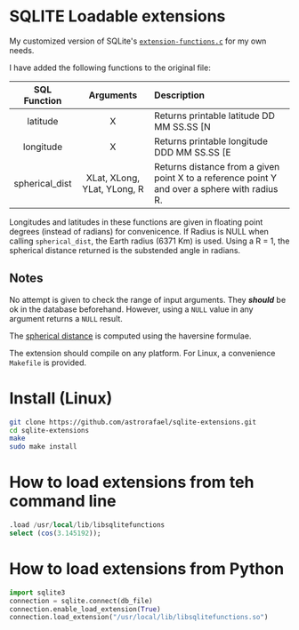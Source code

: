 # SQLITE Loadable extensions

My customized version of SQLite's [`extension-functions.c`](https://www.sqlite.org/contrib/download/extension-functions.c?get=25) for my own needs.

I have added the following functions to the original file:


| SQL Function   |  Arguments                  | Description                                 
|:--------------:|:---------------------------:|:------------------------------------------------------------------------------------------|
| latitude       | X                           | Returns printable latitude   DD MM SS.SS [N|S] given latitude X in floating point degrees.
| longitude      | X                           | Returns printable longitude DDD MM SS.SS [E|W] given longitude X in floating point degrees.
| spherical_dist | XLat, XLong, YLat, YLong, R | Returns distance from a given point X to a reference point Y and over a sphere with radius R.

Longitudes and latitudes in these functions are given in floating point degrees (instead of radians) for convenicence.
If Radius is NULL when calling `spherical_dist`, the Earth radius (6371 Km) is used. Using a R = 1, the spherical distance returned is the substended angle in radians.

## Notes

No attempt is given to check the range of input arguments. They ***should*** be ok in the database beforehand. However, using a `NULL` value in any argument returns a `NULL` result.

The [spherical distance](https://en.wikipedia.org/wiki/Great-circle_distance) is computed using the haversine formulae.

The extension should compile on any platform. For Linux, a convenience `Makefile` is provided.

# Install (Linux)

```bash
git clone https://github.com/astrorafael/sqlite-extensions.git
cd sqlite-extensions
make
sudo make install
```

# How to load extensions from teh command line

```sql
.load /usr/local/lib/libsqlitefunctions
select (cos(3.145192));
```

# How to load extensions from Python
```python
import sqlite3
connection = sqlite.connect(db_file)
connection.enable_load_extension(True)
connection.load_extension("/usr/local/lib/libsqlitefunctions.so")
```
